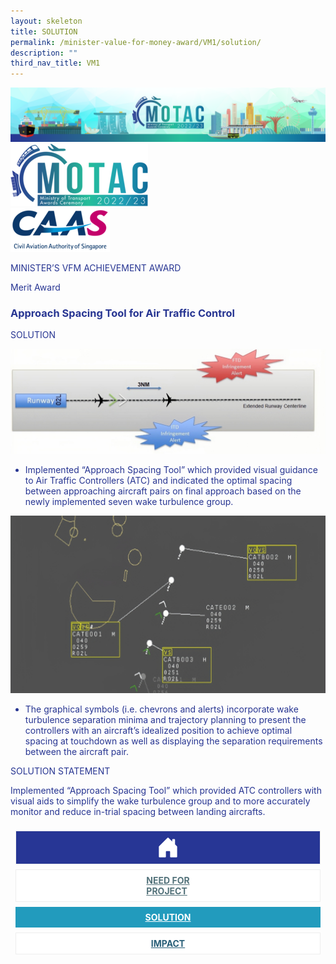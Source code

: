 ```yaml
---
layout: skeleton
title: SOLUTION
permalink: /minister-value-for-money-award/VM1/solution/
description: ""
third_nav_title: VM1
---
```

<style type="text/css">
    .text-pri {
      color: #273592;
    }

    .nav-tabs {
      border-bottom: none !important;
      overflow: hidden !important;
    }

    .nav-link {
      margin: 8px !important;
      border-radius: 0px !important;
      font-weight: 700 !important;
      padding: 0.5rem 2.8rem !important;
    }

    .link-home {
      border: 1px solid #eee !important;
      color: #fff !important;
      background: rgb(39, 54, 149) !important;
      display: flex;
      justify-content: center;
      align-items: center;
    }

    .link-project {
      border: 1px solid #eee !important;
      color: rgb(83, 114, 122) !important;
      background-color: #fff !important;
      display: flex;
      justify-content: center;
      align-items: center;
    }

    .link-project.active {
      border: none !important;
      color: #fff !important;
      background: rgb(41, 115, 144) !important;
    }

    .link-solution {
      border: 1px solid #eee !important;
      color: rgb(69, 148, 145) !important;
      background-color: #fff !important;
      display: flex;
      justify-content: center;
      align-items: center;
    }

    .link-solution.active {
      border: none !important;
      color: #fff !important;
      background: rgb(34, 155, 189) !important;
    }

    .link-impact {
      border: 1px solid #eee !important;
      color: rgb(41, 95, 120) !important;
      background-color: #fff !important;
      display: flex;
      justify-content: center;
      align-items: center;
    }

    .link-impact.active {
      border: none !important;
      color: #fff !important;
      background: rgb(10, 91, 142) !important;
    }
  </style>
<img src="/images/hero.png" class="img-fluid"  alt="hero"/>
  <div class="container-fluid py-5 card-bg text-pri my-5">
    <div class="row">
      <div class="col-sm-12 pt-4 pb-3 text-center">
        <img src="/images/Logos/MOTAC_header.png" alt="motac logo" class="img-fluid" />
      </div>
    </div>
    <div class="row border border-4 border-info">
      <div class="col-sm-4 py-3 text-center d-flex flex-column align-items-center justify-content-center">
        <img src="/images/Logos/CAAS.png" class="img-fluid" alt="CAAS" />
      </div>
      <div class="col-sm-8 py-3 text-center bg-primary d-flex justify-content-center flex-column aligin-items-center">
        <p class="mb-1 text-light font-weight-bold raleway-font"> MINISTER’S VFM ACHIEVEMENT AWARD </p>
        <p class="mb-0 distinguished-award">Merit Award</p>
      </div>
    </div>
    <div class="row">
      <div class="col-12 py-3">
        <h3 class="text-center font-weight-bold"> Approach Spacing Tool for Air Traffic Control </h3>
      </div>
      <div class="col-sm-12 text-center py-2 my-2 bg-secondary">
        <p class="mb-0 h3 font-weight-bold text-uppercase">SOLUTION</p>
      </div>
      <div class="col-sm-12 py-5">
        <div class="row py-2">
          <div class="col-sm-11 mx-auto text-center">
            <img src="/images/VFM/VM1/VM1_solution_1.jpeg" class="img-fluid border border-5 border-primary" alt="" />
          </div>
          <div class="col-sm-11 py-2 mx-auto">
            <ul class="text-pri">
              <li>
                <p> Implemented “Approach Spacing Tool” which provided visual guidance to Air Traffic Controllers (ATC) and indicated the optimal spacing between approaching aircraft pairs on final approach based on the newly implemented seven wake turbulence group.​ </p>
              </li>
            </ul>
          </div>
          <div class="col-sm-8 mx-auto text-center">
            <img src="/images/VFM//VM1/VM1_solution_2.jpeg" class="img-fluid border border-5 border-secondary" alt="" />
          </div>
          <div class="col-sm-11 py-2 mx-auto">
            <ul class="text-pri">
              <li>
                <p> The graphical symbols (i.e. chevrons and alerts) incorporate wake turbulence separation minima and trajectory planning to present the controllers with an aircraft’s idealized position to achieve optimal spacing at touchdown as well as displaying the separation requirements between the aircraft pair.​ </p>
              </li>
            </ul>
          </div>
        </div>
      </div>
    </div>
    <div class="row">
      <div class="col-sm-12 text-center py-2 my-2 bg-secondary">
        <p class="mb-0 h3 font-weight-bold text-uppercase"> SOLUTION STATEMENT </p>
      </div>
      <div class="col-sm-12 py-2">
        <p class="mb-0 font-weight-bold"> Implemented “Approach Spacing Tool” which provided ATC controllers with visual aids to simplify the wake turbulence group and to more accurately monitor and reduce in-trial spacing between landing aircrafts. </p>
      </div>
    </div>
    <nav>
      <div class="nav nav-tabs nav-fill" id="nav-tab" role="tablist">
        <a class="nav-link text-uppercase link-home text-decoration-none" id="nav-home-tab" href="/minister-value-for-money-award/VM1/home/">
          <svg xmlns="http://www.w3.org/2000/svg" width="36" height="36" fill="currentColor" class="bi bi-house-door-fill" viewBox="0 0 16 16">
            <path d="M6.5 14.5v-3.505c0-.245.25-.495.5-.495h2c.25 0 .5.25.5.5v3.5a.5.5 0 0 0 .5.5h4a.5.5 0 0 0 .5-.5v-7a.5.5 0 0 0-.146-.354L13 5.793V2.5a.5.5 0 0 0-.5-.5h-1a.5.5 0 0 0-.5.5v1.293L8.354 1.146a.5.5 0 0 0-.708 0l-6 6A.5.5 0 0 0 1.5 7.5v7a.5.5 0 0 0 .5.5h4a.5.5 0 0 0 .5-.5Z" />
          </svg>
        </a>
        <a class="nav-link link-project text-decoration-none" id="nav-project-tab" href="/minister-value-for-money-award/VM1/need-for-project/"> NEED FOR <br /> PROJECT </a>
        <a class="nav-link link-solution active text-decoration-none" id="nav-solution-tab" href="/minister-value-for-money-award/VM1/solution/"> SOLUTION</a>
        <a class="nav-link link-impact text-decoration-none" id="nav-impact-tab" href="/minister-value-for-money-award/VM1/impact/"> IMPACT</a>
      </div>
    </nav>
  </div>